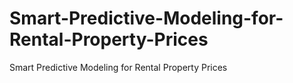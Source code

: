# Smart-Predictive-Modeling-for-Rental-Property-Prices
Smart Predictive Modeling for Rental  Property Prices
